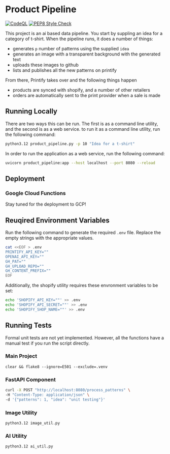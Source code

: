 # Product Pipeline

[![CodeQL](https://github.com/parishwolfe/product-pipeline/actions/workflows/github-code-scanning/codeql/badge.svg)](https://github.com/parishwolfe/product-pipeline/actions/workflows/github-code-scanning/codeql) [![PEP8 Style Check](https://github.com/parishwolfe/product-pipeline/actions/workflows/pep8.yaml/badge.svg)](https://github.com/parishwolfe/product-pipeline/actions/workflows/pep8.yaml)

This project is an ai based data pipeline. You start by suppling an idea for a category of t-shirt. When the pipeline runs, it does a number of things:

- generates `p` number of patterns using the supplied `idea`
- generates an image with a transparent background with the generated text
- uploads these images to github
- lists and publishes all the new patterns on printify

From there, Printify takes over and the following things happen

- products are synced with shopify, and a number of other retailers
- orders are automatically sent to the print provider when a sale is made

## Running Locally

There are two ways this can be run. The first is as a command line utility, and the second is as a web service.
to run it as a command line utility, run the following command:

```bash
python3.12 product_pipeline.py -p 10 "Idea for a t-shirt"
```

In order to run the application as a web service, run the following command:

```bash
uvicorn product_pipeline:app --host localhost --port 8080 --reload
```

## Deployment

### Google Cloud Functions

Stay tuned for the deployment to GCP!

## Reuqired Environment Variables

Run the following command to generate the required `.env` file. Replace the empty strings with the appropriate values.

```bash
cat <<EOF > .env
PRINTIFY_API_KEY=""
OPENAI_API_KEY=""
GH_PAT=""
GH_UPLOAD_REPO=""
GH_CONTENT_PREFIX=""
EOF
```

Additionally, the shopify utility requires these envronment variables to be set:

```bash
echo 'SHOPIFY_API_KEY=""' >> .env
echo 'SHOPIFY_API_SECRET=""' >> .env
echo 'SHOPIFY_SHOP_NAME=""' >> .env
```

## Running Tests

Formal unit tests are not yet implemented. However, all the functions have a manual test if you run the script directly.

### Main Project

`clear && flake8 --ignore=E501 --exclude=.venv`  

### FastAPI Component

```bash
curl -X POST "http://localhost:8080/process_patterns" \
-H "Content-Type: application/json" \
-d '{"patterns": 1, "idea": "unit testing"}'
```

### Image Utility

`python3.12 image_util.py`  

### AI Utility

`python3.12 ai_util.py`  
